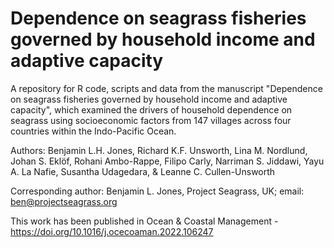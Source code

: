 # Dependence on seagrass fisheries governed by household income and adaptive capacity
A repository for R code, scripts and data from the manuscript "Dependence on seagrass fisheries governed by household income and adaptive capacity", which examined the drivers of household dependence on seagrass using socioeconomic factors from 147 villages across four countries within the Indo-Pacific Ocean.

Authors: Benjamin L.H. Jones, Richard K.F. Unsworth, Lina M. Nordlund, Johan S. Eklöf, Rohani Ambo-Rappe, Filipo Carly, Narriman S. Jiddawi, Yayu A. La Nafie, Susantha Udagedara, & Leanne C. Cullen-Unsworth

Corresponding author: Benjamin L. Jones, Project Seagrass, UK; email: ben@projectseagrass.org

This work has been published in Ocean & Coastal Management - https://doi.org/10.1016/j.ocecoaman.2022.106247
